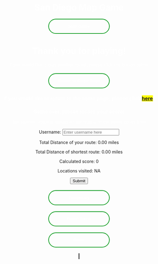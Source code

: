 <html>
<head>
  <h1 id="title-thing">San Diego Map Game</h1>
  <style>
    #title-thing{
      text-align: center;
      color: white;
    }
    .button-container{
      width: fit-content;
      margin: 0 auto;
    }
    .gen-button{
      display: block;
      width: 200px;
      padding: 15px 0;
      text-align: center;
      margin: 20px 10px;
      background: transparent;
      border-radius: 25px;
      border: 2px solid #009614;
      color: #fff;
      font-weight: bold;
      cursor: pointer;
      position: relative;
      overflow: hidden;
      transition: all 0.6s;
      color: white;
    }
    .gen-button:hover{
      background-color: #009614;
    }
    #canvas{
      border: 1px solid #000000;
      background-image: url('SDmap.png');
      background-position: center;
    }
    #linked-gametohome{
      background-color: yellow;
    }
    #end-page{
      text-align: center;
      color: white;
    }
    #game-page{
      text-align: center;
      color: white;
    }
    #finish-form{
      text-align: center;
    }
  </style>
  <div id="start-page">
    <div class="button-container">
    <button class="gen-button" onclick="gameScreen(1)" id="start-button">Start Game</button>
    </div>
  </div>
  <div id="end-page">
    <h1>Thank you for playing!</h1>
    <p>If you would like to play another round, please click the button below.</p>
    <div class="button-container">
      <button class="gen-button" onclick="gameScreen(3)">Return to Game Page</button>
    </div>
    <h3>If you would like to return to the home page, please click <span id="linked-gametohome"><a href="{{site.baseurl}}/index">here</a></span>.</h3>
  </div>
</head>
<body>
    <div id="finish-form">
      <h3 style="color:white;">Game over, please record your score!</h3>
      <p style="color:white;">The shortest route is shown on the map with the (enter color) lines</p>
      <form action="javascript:userCreate()">
        <p><label>
            Username:
            <input type="text" name="username" id="username" placeholder="Enter username here" required>
        </label></p>
        <p><label>
            Total Distance of your route: <span id="totalDistance">0.00</span> miles
        </label></p>
        <p><label>
            Total Distance of shortest route: <span id="totalDistanceClosest">0.00</span> miles
        </label></p>
        <p><label>
            Calculated score: <span id="scoring">0</span>
        </label></p>
        <p><label>
            Locations visited: <span id="locationList">NA</span>
        </label></p>
        <p>
        <!-- Popup message on button click -->
            <button onclick="alert('Your score has been posted!')" id="form-submit-button">Submit</button>
        </p>
      </form>
      <!-- Temporary button, remove later -->
      <div class="button-container">
        <button id="temporary" onclick="userCreate()" class="gen-button">Temporary</button>
      </div>
    </div>
  <div id="game-page">
    <div class="button-container">
      <button id="game-finish-button" class="gen-button" onclick="gameScreen(2)">Finish Game</button>
      <button id="resetButton" class="gen-button">Reset</button>
    </div>
    <canvas id="canvas" width="1072" height="829"></canvas>
  </div>
  <script>
    const startPage = document.getElementById("start-page");
    const endPage = document.getElementById("end-page");
    const gamePage = document.getElementById("game-page");
    const finishButton = document.getElementById("game-finish-button");
    const resetButton = document.getElementById("resetButton");
    const canvas = document.getElementById("canvas");
    const finishForm = document.getElementById("finish-form");
    const submitButton = document.getElementById("form-submit-button");
    const temp = document.getElementById("temporary");
    const totalDistanceDisplay = document.getElementById("totalDistance");
    const scoreDisplay = document.getElementById("scoring");
    // Initially hides end page and game page and finish button
    endPage.style.display = "none";
    gamePage.style.display = "none";
    finishButton.style.display = "none";
    finishForm.style.display = "none";
    // Function switches screen based on status parameter
    function gameScreen(status){
      if(status === 1){
        startPage.style.display = "none";
        gamePage.style.display = "block";
        resetButton.style.display = "block";
        finishButton.style.display = "none";
      }
      if(status === 2){
        finishForm.style.display = "block";
        resetButton.style.display = "none";
        finishButton.style.display = "none";
        // Draw the shortest path on the canvas
        drawShortestPath(heuristic, shortestPath);
        if(parseInt(shortestDistanceResult.innerHTML)>parseInt(totalDistanceDisplay.innerHTML)){
            totalDistanceDisplay.textContent = "**error**";
            scoreDisplay.textContent = "NA";
        }
      }
      if(status === 3){
        startPage.style.display = "block";
        endPage.style.display = "none";
      }
    }
    // Add POST here for api
    function userCreate(){
      finishForm.style.display = "none";
      gamePage.style.display = "none";
      endPage.style.display = "block";
    }
    // Vertex class to represent each HTML element
    class Vertex {
      constructor(id, x, y) {
        this.id = id; // id of the vertex
        this.x = x; // x-coordinate of the vertex
        this.y = y; // y-coordinate of the vertex
        this.adjacent = []; // array to store adjacent vertices
        this.connected = false; // flag to indicate if vertex is connected
      }
      // Function to add an adjacent vertex
      addAdjacent(vertex) {
        this.adjacent.push(vertex);
      }
    }
    // Graph class to hold all the vertices
    class Graph {
      constructor() {
        this.vertices = []; // array to store all vertices
        this.map = {}; // hash map to store vertices by their ids
      }
      // Function to add a vertex to the graph
      addVertex(vertex) {
        this.vertices.push(vertex);
        this.map[vertex.id] = vertex; // add vertex to the map
      }
      // Function to check if all vertices are connected
      checkAllVerticesConnected() {
        for (const vertex of this.vertices) {
          if (!vertex.connected) {
            return false;
          }
        }
        return true;
      }
      // Function to calculate the Euclidean distance between two vertices
      calculateDistance(v1, v2) {
        const dx = v1.x - v2.x;
        const dy = v1.y - v2.y;
        return Math.sqrt(dx * dx + dy * dy);
      }
      // Function to calculate the total distance of all lines
      calculateTotalDistance() {
        let totalDistance = 0;
        for (const vertex of this.vertices) {
          for (const adjacentVertex of vertex.adjacent) {
            totalDistance += this.calculateDistance(vertex, adjacentVertex);
          }
        }
        return totalDistance;
      }
    }

// Function to generate all possible paths that visit all vertices exactly once
 function generatePaths(graph) {
 const paths = [];
 const visited = new Set();
 
    function dfs(path) {
    if (path.length === graph.vertices.length) {
    paths.push(path);
    return;
    }

    graph.vertices.forEach((vertex) => {
    if (!visited.has(vertex)) {
    visited.add(vertex);
    dfs([...path, vertex]);
    visited.delete(vertex);
    }
    });
    }

    graph.vertices.forEach((vertex) => {
    visited.add(vertex);
    dfs([vertex]);
    visited.delete(vertex);
    });

    return paths;
    }

    // Dijkstra's algorithm implementation
    function dijkstra(graph, start, end) {
    const distances = {}; // object to store distances from start vertex to all other vertices
    const previous = {}; // object to store previous vertex in the shortest path
    const unvisited = new Set(); // set to store unvisited vertices

    // Initialize distances and previous objects
    graph.vertices.forEach((vertex) => {
    distances[vertex.id] = Infinity;
    previous[vertex.id] = null;
    unvisited.add(vertex.id);
    });

    distances[start.id] = 0; // distance to start vertex is 0

    while (unvisited.size > 0) {
    let minId = null;

    // Find the unvisited vertex with the smallest distance
    unvisited.forEach((vertexId) => {
    if (minId === null || distances[vertexId] < distances[minId]) {
    minId = vertexId;
    }
    });

    unvisited.delete(minId); // remove the vertex from the unvisited set

    const current = graph.map[minId]; // use the map to access the vertex in constant time

    if (current === end) {
    break;
    }

    // Update distances and previous for each adjacent vertex
    current.adjacent.forEach((neighbor) => {
    const alt = distances[minId] + heuristic.calculateDistance(current, neighbor);

    if (alt < distances[neighbor.id]) {
    distances[neighbor.id] = alt;
    previous[neighbor.id] = current.id;
    }
    });
    }

    const path = [];
    let current = end;
    while (current !== start) {
    path.unshift(current);
    current = graph.map[previous[current.id]];
    }
    path.unshift(start);

    return path; // return the shortest path
    }
    // Function to draw the graph on the canvas
    function drawGraph(graph) {
      const canvas = document.getElementById("canvas");
      const ctx = canvas.getContext("2d");
      ctx.clearRect(0, 0, canvas.width, canvas.height); // clear the canvas
      // Draw all vertices as white circles
      graph.vertices.forEach((vertex) => {
        ctx.beginPath();
        ctx.arc(vertex.x, vertex.y, 10, 0, 2 * Math.PI);
        ctx.fillStyle = vertex.connected ? "#00FF00" : "#FFFFFF";
        ctx.fill();
        ctx.closePath();
      });
      // Draw the connected lines
      ctx.beginPath();
      ctx.strokeStyle = "#FF0000";
      ctx.lineWidth = 3;
      graph.vertices.forEach((vertex) => {
        vertex.adjacent.forEach((adjacentVertex) => {
          ctx.moveTo(vertex.x, vertex.y);
          ctx.lineTo(adjacentVertex.x, adjacentVertex.y);
        });
      });
      ctx.stroke();
      ctx.closePath();
    }
    // Function to handle the mouse down event
    function handleMouseDown(e) {
      if (allVerticesConnected) {
              return; // Return early if all vertices are already connected
            }
            const canvas = e.target;
            const rect = canvas.getBoundingClientRect();
            const mouseX = e.clientX - rect.left;
            const mouseY = e.clientY - rect.top;
            // Find the vertex that the user clicked on (if any)
            const vertex = graph.vertices.find((vertex) => {
              const dx = vertex.x - mouseX;
              const dy = vertex.y - mouseY;
              return dx * dx + dy * dy <= 100; // check if the click is within the vertex's radius
            });
            if (vertex) {
              // Store the selected vertex and the starting position of the line
              selectedVertex = vertex;
              lineStartX = vertex.x;
              lineStartY = vertex.y;
              // Add mouse move and mouse up event listeners
              canvas.addEventListener("mousemove", handleMouseMove);
              canvas.addEventListener("mouseup", handleMouseUp);
            }
          }
          // Function to handle the mouse move event
          function handleMouseMove(e) {
            const canvas = e.target;
            const rect = canvas.getBoundingClientRect();
            const mouseX = e.clientX - rect.left;
            const mouseY = e.clientY - rect.top;
            // Update the line end position
            lineEndX = mouseX;
            lineEndY = mouseY;
            // Redraw the canvas
            drawGraph(graph);
            // Draw the temporary line from the selected vertex to the mouse position
            const ctx = canvas.getContext("2d");
            ctx.beginPath();
            ctx.strokeStyle = "#0000FF";
            ctx.lineWidth = 2;
            ctx.moveTo(lineStartX, lineStartY);
            ctx.lineTo(lineEndX, lineEndY);
            ctx.stroke();
            ctx.closePath();
          }
          // Function to handle the mouse up event
          function handleMouseUp(e) {
            const canvas = e.target;
            // Find the vertex that the user released the mouse on (if any)
            const vertex = graph.vertices.find((vertex) => {
              const dx = vertex.x - lineEndX;
              const dy = vertex.y - lineEndY;
              const distance = Math.sqrt(dx * dx + dy * dy);
              return distance <= 20; // check if the release point is within 20 pixels of the vertex
            });
            if (vertex && !vertex.connected) {
              // Connect the line to the snapped vertex
              selectedVertex.addAdjacent(vertex);
              vertex.addAdjacent(selectedVertex);
              // Set the vertices as connected
              selectedVertex.connected = true;
              vertex.connected = true;
              // Redraw the canvas with the updated graph and line connection
              drawGraph(graph);
              // Check if all vertices are connected
              allVerticesConnected = graph.checkAllVerticesConnected();
              console.log("All vertices connected:", allVerticesConnected);
              // allows user to finish if all points connected
              if(allVerticesConnected === true){
                finishButton.style.display = "block";
              }
              // Calculate and update the total distance
              const totalDistance = graph.calculateTotalDistance();
              totalDistanceDisplay.textContent = (totalDistance/54).toFixed(2);
            }
            // Reset the line positions and remove the event listeners
            lineStartX = null;
            lineStartY = null;
            lineEndX = null;
            lineEndY = null;
            selectedVertex = null;
            canvas.removeEventListener("mousemove", handleMouseMove);
            canvas.removeEventListener("mouseup", handleMouseUp);
          }
          // Function to handle the reset button click event
          function handleResetButtonClick() {
            // Clear the canvas
            const canvas = document.getElementById("canvas");
            const ctx = canvas.getContext("2d");
            ctx.clearRect(0, 0, canvas.width, canvas.height);
            // Reset all vertices
            for (const vertex of graph.vertices) {
              vertex.connected = false;
              vertex.adjacent = [];
            }
            // Reset the total distance
            document.getElementById("totalDistance").textContent = "0.00";
            // Redraw the empty canvas
            drawGraph(graph);
            // Reset the allVerticesConnected flag
            allVerticesConnected = graph.checkAllVerticesConnected();
            // hides finish button if lines are reset
            finishButton.style.display = "none";
          }
          // Create the graph
          const graph = new Graph();
          // Define the vertices as an array of objects
          const vertices = [
            { id: "A", x: 150, y: 200 },
            { id: "B", x: 90, y: 200 },
            { id: "C", x: 95, y: 220 },
            { id: "D", x: 165, y: 230 },
            { id: "E", x: 316, y: 225 },
            { id: "F", x: 100, y: 276 },
            // Add more vertices here as needed
          ];
          // Loop through the vertices array and create a new Vertex object for each one
          for (const vertex of vertices) {
            const newVertex = new Vertex(vertex.id, vertex.x, vertex.y);
            graph.addVertex(newVertex);
          }

        // Example usage
        const heuristic = new Graph();
        // Loop through the vertices array and create a new Vertex object for each one
        for (const vertex of vertices) {
            const newVertex = new Vertex(vertex.id, vertex.x, vertex.y);
            heuristic.addVertex(newVertex);
        }
        // Function to calculate the total distance of heuristic path
        function getPathDistance(path) {
        let distance = 0;
        for (let i = 0; i < path.length - 1; i++) {
        distance += heuristic.calculateDistance(path[i], path[i+1]);
        }
        return distance;
        }

        // Function to draw the shortest path on the canvas
        function drawShortestPath(graph, path) {
        const canvas = document.getElementById("canvas");
        const ctx = canvas.getContext("2d");

        ctx.clearRect(0, 0, canvas.width, canvas.height); // clear the canvas

        // Draw all vertices as white circles
        graph.vertices.forEach((vertex) => {
        ctx.beginPath();
        ctx.arc(vertex.x, vertex.y, 10, 0, 2 * Math.PI);
        ctx.fillStyle = "#FFFFFF";
        ctx.fill();
        ctx.closePath();

        });

        // Draw the path as a red line
        ctx.beginPath();
        ctx.strokeStyle = "#FF0000";
        ctx.lineWidth = 3;

        for (let i = 0; i < path.length - 1; i++) {
        const current = path[i];
        const next = path[i+1];
        ctx.moveTo(current.x, current.y);
        ctx.lineTo(next.x, next.y);
        }

        ctx.stroke();
        ctx.closePath();
        }

        // Define adjacency relationships
        heuristic.vertices.forEach((vertex) => {
        const closestPoints = vertices
            .filter((p) => p.id !== vertex.id)
            .sort((a, b) => heuristic.calculateDistance(vertex, a) - heuristic.calculateDistance(vertex, b))
            .slice(0, 2);

        closestPoints.forEach((point) => {
            const adjacentVertex = heuristic.map[point.id];
            vertex.addAdjacent(adjacentVertex);
        });
        });

        // Generate all possible paths and find the shortest one
        const paths = generatePaths(heuristic);
        let shortestPath = null;
        let shortestDistance = Infinity;
        paths.forEach((path) => {
        const distance = getPathDistance(path);
        if (distance < shortestDistance) {
        shortestPath = path;
        shortestDistance = distance;
        }
        });

         // Store the pixel length in a global variable called path_length
        const path_length = shortestDistance;

        // Log the pixel length to the console
        console.log("Pixel length of shortest path:", path_length);

        const shortestDistanceResult = document.getElementById("totalDistanceClosest");
        shortestDistanceResult.textContent = ((path_length*2)/54).toFixed(2);

          // Initialize variables
          let selectedVertex = null;
          let lineStartX = null;
          let lineStartY = null;
          let lineEndX = null;
          let lineEndY = null;
          let allVerticesConnected = graph.checkAllVerticesConnected();
          // Draw the initial graph
          drawGraph(graph);
          // Add event listeners
          canvas.addEventListener("mousedown", handleMouseDown);
          resetButton.addEventListener("click", handleResetButtonClick);
          submitButton.addEventListener("click", handleResetButtonClick);
          temp.addEventListener("click", handleResetButtonClick);
        </script>
      </body>
</html>
